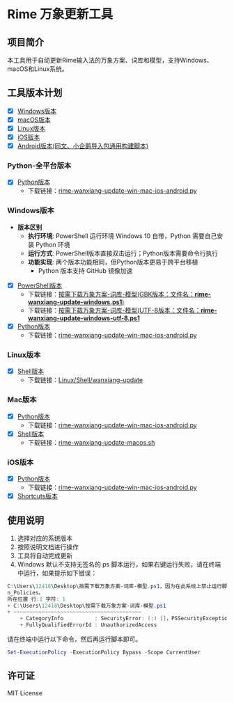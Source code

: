 # Rime 万象更新工具

## 项目简介

本工具用于自动更新Rime输入法的万象方案、词库和模型，支持Windows、macOS和Linux系统。

## 工具版本计划

- [x] [Windows版本](./Windows/README.md)
- [x] [macOS版本](./Mac/README.md)
- [x] [Linux版本](./Linux/README.md)
- [x] [iOS版本](./iOS/README.md)
- [x] [Android版本(同文、小企鹅导入包通用构建脚本)](./Android/README.MD)

### Python-全平台版本

- [x] [Python版本](./Python-全平台版本/README.md)
  - 下载链接：[rime-wanxiang-update-win-mac-ios-android.py](https://github.com/rimeinn/rime-wanxiang-update-tools/releases/latest/download/rime-wanxiang-update-win-mac-ios-android.py)

### Windows版本

- **版本区别**
  - **执行环境**: PowerShell 运行环境 Windows 10 自带，Python 需要自己安装 Python 环境
  - **运行方式**: PowerShell版本直接双击运行；Python版本需要命令行执行
  - **功能实现**: 两个版本功能相同，但Python版本更易于跨平台移植
    - Python 版本支持 GitHub 镜像加速

- [x] [PowerShell版本](./Windows/PowerShell/README.md)
  - 下载链接：[按需下载万象方案-词库-模型(GBK版本：文件名：**rime-wanxiang-update-windows.ps1**)](https://github.com/rimeinn/rime-wanxiang-update-tools/releases/latest/download/rime-wanxiang-update-windows.ps1)
  - 下载链接：[按需下载万象方案-词库-模型(UTF-8版本：文件名：**rime-wanxiang-update-windows-utf-8.ps1**](https://github.com/rimeinn/rime-wanxiang-update-tools/releases/latest/download/rime-wanxiang-update-windows-utf-8.ps1)
- [x] [Python版本](./Python-全平台版本/README.md)
  - 下载链接：[rime-wanxiang-update-win-mac-ios-android.py](https://github.com/rimeinn/rime-wanxiang-update-tools/releases/latest/download/rime-wanxiang-update-win-mac-ios-android.py)

### Linux版本

- [x] [Shell版本](./Linux/Shell/README.md)
  - 下载链接：[Linux/Shell/wanxiang-update](https://github.com/rimeinn/rime-wanxiang-update-tools/releases/latest/download/linux-wanxiang-update)

### Mac版本

- [x] [Python版本](./Python-全平台版本/README.md)
  - 下载链接：[rime-wanxiang-update-win-mac-ios-android.py](https://github.com/rimeinn/rime-wanxiang-update-tools/releases/latest/download/rime-wanxiang-update-win-mac-ios-android.py)
- [x] [Shell版本](./Mac/Shell/README.md)
  - 下载链接：[rime-wanxiang-update-macos.sh](https://github.com/rimeinn/rime-wanxiang-update-tools/releases/latest/download/rime-wanxiang-update-macos.sh)

### iOS版本

- [x] [Python版本](./Python-全平台版本/README.md)
  - 下载链接：[rime-wanxiang-update-win-mac-ios-android.py](https://github.com/rimeinn/rime-wanxiang-update-tools/releases/latest/download/rime-wanxiang-update-win-mac-ios-android.py)
- [x] [Shortcuts版本](./iOS/Shortcuts/README.md)

## 使用说明

1. 选择对应的系统版本
2. 按照说明文档进行操作
3. 工具将自动完成更新
4. Windows 默认不支持无签名的 ps 脚本运行，如果右键运行失败，请在终端中运行，如果提示如下错误：

```PowerShell
C:\Users\12418\Desktop\按需下载万象方案-词库-模型.ps1，因为在此系统上禁止运行脚本。有关详细信息，请参阅 https:/go.microsoft.com/fwlink/?LinkID=135170 中的 about_Executio
n_Policies。
所在位置 行:1 字符: 1
+ C:\Users\12418\Desktop\按需下载万象方案-词库-模型.ps1
+ ~~~~~~~~~~~~~~~~~~~~~~~~~~~~~~~~~~~~~~~~~
    + CategoryInfo          : SecurityError: (:) []，PSSecurityException
    + FullyQualifiedErrorId : UnauthorizedAccess
```

请在终端中运行以下命令，然后再运行脚本即可。

```PowerShell
Set-ExecutionPolicy -ExecutionPolicy Bypass -Scope CurrentUser
```

## 许可证

MIT License
